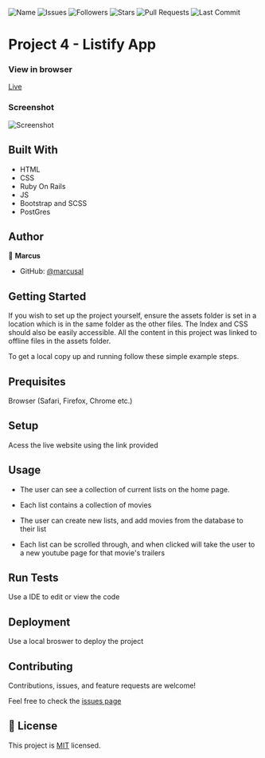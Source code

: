 ![Name](https://img.shields.io/badge/Marcus-Developer-red?style=for-the-badge)
![Issues](https://img.shields.io/github/issues/marcusal/listify?style=for-the-badge)
![Followers](https://img.shields.io/github/followers/marcusal?style=for-the-badge)
![Stars](https://img.shields.io/github/stars/marcusal?style=for-the-badge)
![Pull Requests](https://img.shields.io/github/issues-pr/marcusal/listify?style=for-the-badge)
![Last Commit](https://img.shields.io/github/last-commit/marcusal/listify/main?style=for-the-badge)

# Project 4 - Listify App

### View in browser
[Live](https://rails-listify.herokuapp.com/lists)

### Screenshot
![Screenshot](mockup.png)

## Built With

- HTML
- CSS
- Ruby On Rails
- JS
- Bootstrap and SCSS
- PostGres

## Author


👤 **Marcus**

- GitHub: [@marcusal](https://github.com/marcusal)

## Getting Started

If you wish to set up the project yourself, ensure the assets folder is set in a location which is in the same folder as the other files. The Index and CSS should also be easily accessible. All the content in this project was linked to offline files in the assets folder.

To get a local copy up and running follow these simple example steps.

## Prequisites

Browser (Safari, Firefox, Chrome etc.)

## Setup

Acess the live website using the link provided

## Usage

- The user can see a collection of current lists on the home page.

- Each list contains a collection of movies

- The user can create new lists, and add movies from the database to their list

- Each list can be scrolled through, and when clicked will take the user to a new youtube page for that movie's trailers

## Run Tests

Use a IDE to edit or view the code

## Deployment

Use a local broswer to deploy the project

## Contributing

Contributions, issues, and feature requests are welcome!

Feel free to check the [issues page](https://github.com/CacheMeGifYouCan/Listify/issues)

## 📝 License

This project is [MIT](LICENSE) licensed.
